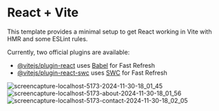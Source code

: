 # React + Vite

This template provides a minimal setup to get React working in Vite with HMR and some ESLint rules.

Currently, two official plugins are available:

- [@vitejs/plugin-react](https://github.com/vitejs/vite-plugin-react/blob/main/packages/plugin-react/README.md) uses [Babel](https://babeljs.io/) for Fast Refresh
- [@vitejs/plugin-react-swc](https://github.com/vitejs/vite-plugin-react-swc) uses [SWC](https://swc.rs/) for Fast Refresh

![screencapture-localhost-5173-2024-11-30-18_01_45](https://github.com/user-attachments/assets/eccd2606-2b07-4dc1-8774-1a63c2d374bd)
![screencapture-localhost-5173-about-2024-11-30-18_01_56](https://github.com/user-attachments/assets/f9498f02-3479-405a-8929-72ebd18e2ef2)
![screencapture-localhost-5173-contact-2024-11-30-18_02_05](https://github.com/user-attachments/assets/205e0f20-0ccd-49fa-863a-df146e837031)
